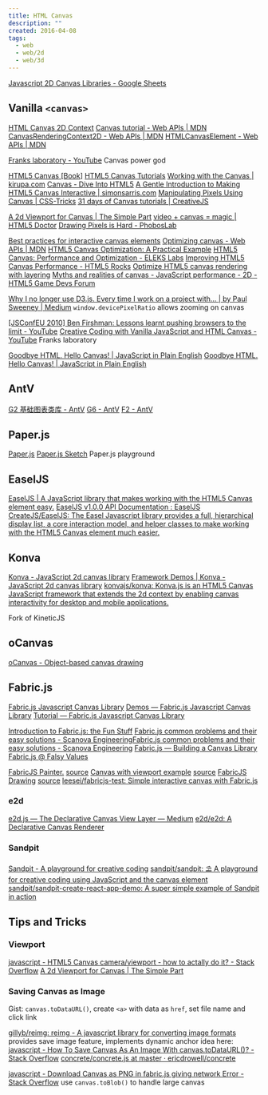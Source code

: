 ```yaml
---
title: HTML Canvas
description: ""
created: 2016-04-08
tags:
  - web
  - web/2d
  - web/3d
---
```


[Javascript 2D Canvas Libraries - Google Sheets](https://docs.google.com/spreadsheets/d/1JYEGMN2jJtmwyjB4DMw3uaYLVMkduf61suKpiOzo0hc/edit#gid=0)

## Vanilla `<canvas>`

[HTML Canvas 2D Context](https://www.w3.org/TR/2dcontext/)
[Canvas tutorial - Web APIs | MDN](https://developer.mozilla.org/en-US/docs/Web/API/Canvas_API/Tutorial)
[CanvasRenderingContext2D - Web APIs | MDN](https://developer.mozilla.org/en-US/docs/Web/API/CanvasRenderingContext2D)
[HTMLCanvasElement - Web APIs | MDN](https://developer.mozilla.org/en-US/docs/Web/API/HTMLCanvasElement)

[Franks laboratory - YouTube](https://www.youtube.com/c/Frankslaboratory) Canvas power god

[HTML5 Canvas [Book]](https://www.safaribooksonline.com/library/view/html5-canvas/9781449308032/)
[HTML5 Canvas Tutorials](http://www.html5canvastutorials.com/)
[Working with the Canvas | kirupa.com](https://www.kirupa.com/canvas/index.htm)
[Canvas - Dive Into HTML5](http://diveinto.html5doctor.com/canvas.html)
[A Gentle Introduction to Making HTML5 Canvas Interactive | simonsarris.com](http://simonsarris.com/blog/510-making-html5-canvas-useful)
[Manipulating Pixels Using Canvas | CSS-Tricks](https://css-tricks.com/manipulating-pixels-using-canvas/)
[31 days of Canvas tutorials | CreativeJS](http://creativejs.com/2011/08/31-days-of-canvas-tutorials/index.html)

[A 2d Viewport for Canvas | The Simple Part](http://karlagius.com/2013/03/23/a-2d-viewport-for-canvas/)
[video + canvas = magic | HTML5 Doctor](http://html5doctor.com/video-canvas-magic/)
[Drawing Pixels is Hard - PhobosLab](http://phoboslab.org/log/2012/09/drawing-pixels-is-hard)

[Best practices for interactive canvas elements](https://html.spec.whatwg.org/multipage/scripting.html#best-practices)
[Optimizing canvas - Web APIs | MDN](https://developer.mozilla.org/en-US/docs/Web/API/Canvas_API/Tutorial/Optimizing_canvas)
[HTML5 Canvas Optimization: A Practical Example](http://code.tutsplus.com/tutorials/html5-canvas-optimization-a-practical-example--active-11893)
[HTML5 Canvas: Performance and Optimization - ELEKS Labs](http://elekslabs.com/2012/11/html5-canvas-performance-and.html)
[Improving HTML5 Canvas Performance - HTML5 Rocks](http://www.html5rocks.com/en/tutorials/canvas/performance/)
[Optimize HTML5 canvas rendering with layering](http://www.ibm.com/developerworks/library/wa-canvashtml5layering/)
[Myths and realities of canvas - JavaScript performance - 2D - HTML5 Game Devs Forum](http://www.html5gamedevs.com/topic/7735-myths-and-realities-of-canvas-javascript-performance/)

[Why I no longer use D3.js. Every time I work on a project with… | by Paul Sweeney | Medium](https://medium.com/@PepsRyuu/why-i-no-longer-use-d3-js-b8288f306c9a)
`window.devicePixelRatio` allows zooming on canvas

[[JSConfEU 2010] Ben Firshman: Lessons learnt pushing browsers to the limit - YouTube](https://www.youtube.com/watch?v=2gwxn8Lg910)
[Creative Coding with Vanilla JavaScript and HTML Canvas - YouTube](https://www.youtube.com/playlist?list=PLYElE_rzEw_siuo-kkHh5h7Sk--6IPYNh) Franks laboratory

[Goodbye HTML. Hello Canvas! | JavaScript in Plain English](https://javascript.plainenglish.io/goodbye-html-hello-canvas-part-1-92f750961666)
[Goodbye HTML. Hello Canvas! | JavaScript in Plain English](https://javascript.plainenglish.io/goodbye-html-hello-canvas-d9e62e2e0cfe)

## AntV

[G2 基础图表类库 - AntV](https://antv.alipay.com/zh-cn/g2/3.x/index.html)
[G6 - AntV](https://antv.alipay.com/zh-cn/g6/1.x/index.html)
[F2 - AntV](https://antv.alipay.com/zh-cn/f2/3.x/index.html)

## Paper.js

[Paper.js](http://paperjs.org/)
[Paper.js Sketch](http://sketch.paperjs.org/) Paper.js playground

## EaselJS

[EaselJS | A JavaScript library that makes working with the HTML5 Canvas element easy.](https://createjs.com/easeljs)
[EaselJS v1.0.0 API Documentation : EaselJS](https://createjs.com/docs/easeljs/modules/EaselJS.html)
[CreateJS/EaselJS: The Easel Javascript library provides a full, hierarchical display list, a core interaction model, and helper classes to make working with the HTML5 Canvas element much easier.](https://github.com/CreateJS/EaselJS)

## Konva

[Konva - JavaScript 2d canvas library](https://konvajs.org/)
[Framework Demos | Konva - JavaScript 2d canvas library](https://konvajs.org/docs/sandbox/)
[konvajs/konva: Konva.js is an HTML5 Canvas JavaScript framework that extends the 2d context by enabling canvas interactivity for desktop and mobile applications.](https://github.com/konvajs/konva)

Fork of KineticJS

## oCanvas

[oCanvas - Object-based canvas drawing](http://ocanvas.org/)

## Fabric.js

[Fabric.js Javascript Canvas Library](http://fabricjs.com/)
[Demos — Fabric.js Javascript Canvas Library](http://fabricjs.com/demos/)
[Tutorial — Fabric.js Javascript Canvas Library](http://fabricjs.com/articles/)

[Introduction to Fabric.js: the Fun Stuff](http://www.sitepoint.com/fabric-js-the-fun-stuff/)
[Fabric.js common problems and their easy solutions - Scanova EngineeringFabric.js common problems and their easy solutions - Scanova Engineering](http://scanova.io/blog/engineering/2014/06/09/fabric-js-slow-rendering-issues-cors/)
[Fabric.js — Building a Canvas Library](http://www.slideshare.net/kangax/fabricjs-building-acanvaslibrarybk)
[Fabric.js @ Falsy Values](http://www.slideshare.net/kangax/fabric-falsy-values-8067834)

[FabricJS Painter.](http://christabor.github.io/fabricjs-painter/) [source](https://github.com/christabor/fabricjs-painter)
[Canvas with viewport example](http://rstgroup.github.io/fabricjs-viewport/) [source](https://github.com/rstgroup/fabricjs-viewport)
[FabricJS Drawing](https://rawgit.com/swagatblog/FabricJS_Drawing/master/index.html) [source](https://github.com/swagatblog/FabricJS_Drawing)
[leesei/fabricjs-test: Simple interactive canvas with Fabric.js](https://github.com/leesei/fabricjs-test)

### e2d

[e2d.js — The Declarative Canvas View Layer — Medium](https://medium.com/@joshuatenner/e2d-js-b77329a1a846#.do40rwugr)
[e2d/e2d: A Declarative Canvas Renderer](https://github.com/e2d/e2d)

### Sandpit

[Sandpit - A playground for creative coding](https://sandpitjs.com/)
[sandpit/sandpit: ⛱ A playground for creative coding using JavaScript and the canvas element](https://github.com/sandpit/sandpit)
[sandpit/sandpit-create-react-app-demo: A super simple example of Sandpit in action](https://github.com/sandpit/sandpit-create-react-app-demo)

## Tips and Tricks

### Viewport

[javascript - HTML5 Canvas camera/viewport - how to actally do it? - Stack Overflow](http://stackoverflow.com/questions/16919601/html5-canvas-camera-viewport-how-to-actally-do-it)
[A 2d Viewport for Canvas | The Simple Part](http://karlagius.com/2013/03/23/a-2d-viewport-for-canvas/)

### Saving Canvas as Image

Gist: `canvas.toDataURL()`, create `<a>` with data as `href`, set file name and click link

[gillyb/reimg: reimg - A javascript library for converting image formats](https://github.com/gillyb/reimg) provides save image feature, implements dynamic anchor idea here:
[javascript - How To Save Canvas As An Image With canvas.toDataURL()? - Stack Overflow](https://stackoverflow.com/questions/10673122/how-to-save-canvas-as-an-image-with-canvas-todataurl)
[concrete/concrete.js at master · ericdrowell/concrete](https://github.com/ericdrowell/concrete/blob/9b50727ae833a92fe9d6c9e4a526a6d7fcd29d3e/src/concrete.js#L384-L428)

[javascript - Download Canvas as PNG in fabric.js giving network Error - Stack Overflow](https://stackoverflow.com/questions/37135417/download-canvas-as-png-in-fabric-js-giving-network-error) use `canvas.toBlob()` to handle large canvas
